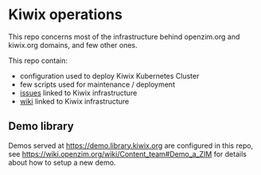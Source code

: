 # Kiwix operations

This repo concerns most of the infrastructure behind openzim.org and kiwix.org domains, and few other ones.

This repo contain:
- configuration used to deploy Kiwix Kubernetes Cluster
- few scripts used for maintenance / deployment
- [issues](https://github.com/kiwix/operations/issues) linked to Kiwix infrastructure
- [wiki](https://github.com/kiwix/operations/wiki) linked to Kiwix infrastructure

## Demo library

Demos served at https://demo.library.kiwix.org are configured in this repo, see https://wiki.openzim.org/wiki/Content_team#Demo_a_ZIM for details about how to setup a new demo.
